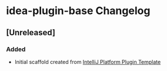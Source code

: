 <!-- Keep a Changelog guide -> https://keepachangelog.com -->

# idea-plugin-base Changelog

## [Unreleased]
### Added
- Initial scaffold created from [IntelliJ Platform Plugin Template](https://github.com/JetBrains/intellij-platform-plugin-template)

